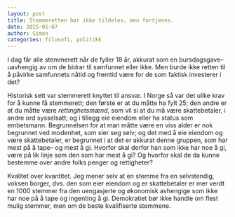 ```yaml
---
layout: post
title: Stemmeretten bør ikke tildeles, men fortjenes.
date: 2025-05-07
author: Simon
categories: filosofi, politikk
---
```


I dag får alle stemmerett når de fyller 18 år, akkurat som en bursdagsgave– uavhengig av om de bidrar til samfunnet eller ikke. Men burde ikke retten til å påvirke samfunnets nåtid og fremtid være for de som faktisk investerer i det?

Historisk sett var stemmerett knyttet til ansvar. I Norge så var det ulike krav for å kunne få stemmerett; den første er at du måtte ha fylt 25; den andre er at du måtte være *rettinghetsmænd*, som vil si at du må være skattebetaler, i andre ord sysselsatt; og i tillegg eie eiendom eller ha status som embetsmann. Begrunnelsen for at man måtte være en viss alder er nok begrunnet ved modenhet, som sier seg selv; og det med å eie eiendom og være skattebetaler,  er begrunnet i at det er akkurat denne gruppen, som har mest på å tape– og mest å gi. Hvorfor skal derfor han som ikke har noe å gi, være på lik linje som den som har mest å gi? Og hvorfor skal de da kunne bestemme over andre folks penger og rettigheter?


Kvalitet over kvantitet. Jeg mener selv at en stemme fra en selvstendig, voksen borger, dvs. den som eier eiendom og er skattebetaler er mer verdt en 1000 stemmer fra den uengasjerte og økonomisk avhengige som ikke har noe på å tape og ingenting å gi. 
Demokratiet bør ikke handle om flest mulig stemmer, men om de beste kvalifiserte stemmene. 